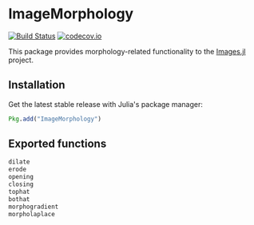 # ImageMorphology

[![Build Status](https://travis-ci.org/juliohm/ImageMorphology.jl.svg?branch=master)](https://travis-ci.org/juliohm/ImageMorphology.jl)
[![codecov.io](http://codecov.io/github/juliohm/ImageMorphology.jl/coverage.svg?branch=master)](http://codecov.io/github/juliohm/ImageMorphology.jl?branch=master)

This package provides morphology-related functionality to the [Images.jl](https://github.com/JuliaImages/Images.jl) project.

## Installation

Get the latest stable release with Julia's package manager:

```julia
Pkg.add("ImageMorphology")
```

## Exported functions

```julia
dilate
erode
opening
closing
tophat
bothat
morphogradient
morpholaplace
```
